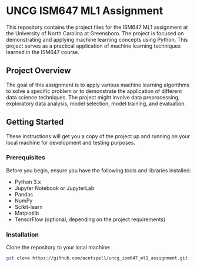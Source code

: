 # UNCG ISM647 ML1 Assignment

This repository contains the project files for the ISM647 ML1 assignment at the University of North Carolina at Greensboro. The project is focused on demonstrating and applying machine learning concepts using Python. This project serves as a practical application of machine learning techniques learned in the ISM647 course.

## Project Overview

The goal of this assignment is to apply various machine learning algorithms to solve a specific problem or to demonstrate the application of different data science techniques. The project might involve data preprocessing, exploratory data analysis, model selection, model training, and evaluation.

## Getting Started

These instructions will get you a copy of the project up and running on your local machine for development and testing purposes.

### Prerequisites

Before you begin, ensure you have the following tools and libraries installed:
- Python 3.x
- Jupyter Notebook or JupyterLab
- Pandas
- NumPy
- Scikit-learn
- Matplotlib
- TensorFlow (optional, depending on the project requirements)

### Installation

Clone the repository to your local machine:

```bash
git clone https://github.com/acntspell/uncg_ism647_ml1_assignment.git
